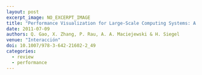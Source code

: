 ```yaml
---
layout: post
excerpt_image: NO_EXCERPT_IMAGE
title: "Performance Visualization for Large-Scale Computing Systems: A Literature Review"
date: 2011-07-09
authors: Q. Gao, X. Zhang, P. Rau, A. A. Maciejewski & H. Siegel
venue: "Interacción"
doi: 10.1007/978-3-642-21602-2_49
categories:
  - review
  - performance
---
```


